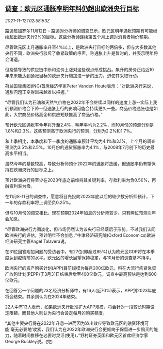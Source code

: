 <!--1636687862000-->
[调查：欧元区通胀率明年料仍超出欧洲央行目标](https://cn.reuters.com/article/poll-euro-zone-inflation-ecb-1112-idCNKBS2HX08G)
------

<div><i>2021-11-12T02:58:53Z</i></div><p>路透班加罗尔11月12日 - 路透对分析师的调查显示，欧元区明年通胀预期有可能继续超出欧洲央行2%的目标。这些分析师连续第五个月上调对消费者物价预期。</p><p>尽管欧元区上月通胀率升至4%以上，是欧洲央行目标的两倍多，但与大多数其他央行不同，欧洲央行驳斥了收紧政策的呼声，称通胀上升是暂时的，并表示明年将会消退。</p><p>但疫情导致的供应链中断和油价上涨对这些观点形成挑战。飙升的房价正给近10年来未能达到通胀目标的欧洲央行施加进一步的压力，迫使其采取行动。</p><p>荷兰国际集团(ING)首席经济学家Peter Vanden Houte表示：“对欧洲央行来说，通胀问题正变得越来越难以把握。”</p><p>“尽管我们认为石油和天然气价格在2022年不会继续以同样的速度上涨--实际上我们预测价格会下降--但通胀上行的影响可能会持续更久一些。商品价格通胀也是如此，大宗商品价格高企和供应短缺推高了商品价格。”</p><p>预计欧元区通胀率今年将升至2.4%，明年平均为2.2%，而10月份的预测分别是1.8%和2.3%。这些预测高于欧洲央行的预测，分别为2.2%和1.7%。</p><p>和上季相比，本季度和下一季度的通胀率预计平均为4.1%和3.1%。上个月的调查预测为3.5%和2.5%。10月份的通货膨胀率为4.1%，与2008年7月创下的历史最高水平相当。</p><p>虽然今年的基数较高，导致分析师预计2022年的通胀将放缓，但通胀率仍有望保持在欧洲央行的目标之上。</p><p>预计欧洲央行将至少在2023年底之前维持其关键利率，存款利率为负0.50%，再融资利率为零。</p><p>在11月8-11日的调查中，愿意将目光投向2023年底以后的较少数分析师预计，下一年的存款利率将上调至负0.25%。</p><p>但与10月份的调查相比，现在预期2024年加息的分析师较少。只有两位预测次年会加息。</p><p>“尽管欧洲央行力图淡化，但市场仍然认为该央行已经落后于形势，不过我们认同欧洲央行的评估，预计明年不会加息，”牛津经济研究院(Oxford Economics)欧洲经济研究主管Angel Talavera说。</p><p>在31位回答附加问题的受访者中，有27位(即超过85%)认为欧元区GDP将在本季度达到疫情前的水平。欧元区的增长展望保持稳定，与10月份的调查基本持平。</p><p>欧洲央行的资产购买计划(APP)目前规模为每月200亿欧元，料在大流行病紧急资产收购计划(PEPP)于3月31日结束后增至400亿欧元。调查中最高预估是达到600亿欧元。</p><p>在回答另一个问题的23名经济分析师中，有16人(近70%)表示，APP到2023年底将会结束。其余则认为在2024年结束。</p><p>22人中有13人表示，如果欧洲央行批准扩大APP规模，将会针对一段较长时期设定限额。而其他人则认为央行会设定每月的购买额度。</p><p>“其他主要央行将在2022年升息--进而因为溢出效应导致欧元区的融资环境可能‘毫无必要地’收紧，我们认为在2022年欧洲央行会更倾向于保留进一步购买的能力，随着时间推移在必要时灵活(使用)，”野村证券英国和欧元区首席经济学家George Buckley说。(完)</p>
